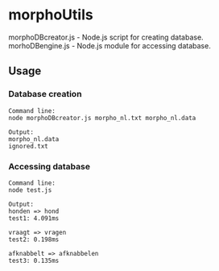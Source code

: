 morphoUtils
==========

morphoDBcreator.js - Node.js script for creating database.
morhoDBengine.js - Node.js module for accessing database.


## Usage

### Database creation

```
Command line:
node morphoDBcreator.js morpho_nl.txt morpho_nl.data

Output:
morpho_nl.data
ignored.txt

```

### Accessing database

```
Command line:
node test.js

Output:
honden => hond
test1: 4.091ms

vraagt => vragen
test2: 0.198ms

afknabbelt => afknabbelen
test3: 0.135ms

```
